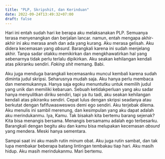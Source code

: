 ```yaml
---
title: "PLP, Skripshit, dan Kerinduan"
date: 2022-09-24T13:49:32+07:00
draft: false
---
```


Hari ini entah sudah hari ke berapa aku melaksanakan PLP. Semuanya terasa menyenangkan dan berjalan lancar. namun, entah mengapa akhir-akhir ini aku merasa aneh dan ada yang kurang. Aku merasa gelisah. Aku didera kecemasan yang *absurd*. Barangkali karena ini sudah menjelang akhir.  Tanpa sadar otakku memikirkan dan mengkhawatirkan hal yang sebenarnya tidak perlu terlalu dipikirkan. Aku seakan kehilangan kendali atas pikiranku sendiri. *Faking shit* memang. Babi.   

Aku juga menduga barangkali kecemasanku muncul kembali karena sudah diminta judul skripsi. Seharusnya mudah saja. Aku hanya perlu membaca dan menemukannya. Hanya saja egoku menuntutku untuk memilih judul yang unik dan memiliki kebaruan. Sebuah ketidakperluan yang aku sadar hanya menyulitkan diriku sendiri, tapi ya itu tadi, aku seakan kehilangan kendali atas pikiranku sendiri. Cepat lulus dengan skripsi seadanya atau berkutat dengan fafifuwasweswos demi ego sendiri. Aku terjebak dilema. Aku menulis ini sambil merenung, dan kesimpulan yang aku dapat adalah aku merindukanmu. Iya, Kamu. Tak bisakah kita bertemu barang sejenak? Kita bisa menangis bersama. Menangis bersamamu adalah ego terbesarku. Barangkali dengan begitu aku dan kamu bisa melupakan kecemasan *absurd* yang mendera. Meski hanya sementara.

Sampai saat ini aku masih rutin minum obat. Aku juga rutin sambat, dan tak lupa membakar beberapa batang lintingan tembakau tiap hari. Aku masih hidup. Aku masih merindukanmu. Mari bertemu.




